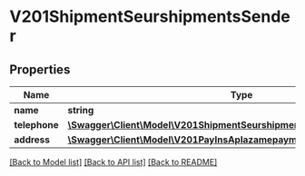 # V201ShipmentSeurshipmentsSender

## Properties
Name | Type | Description | Notes
------------ | ------------- | ------------- | -------------
**name** | **string** |  | [optional] 
**telephone** | [**\Swagger\Client\Model\V201ShipmentSeurshipmentsSenderTelephone**](V201ShipmentSeurshipmentsSenderTelephone.md) |  | [optional] 
**address** | [**\Swagger\Client\Model\V201PayInsAplazamepaymentswebCustomerAddress**](V201PayInsAplazamepaymentswebCustomerAddress.md) |  | [optional] 

[[Back to Model list]](../README.md#documentation-for-models) [[Back to API list]](../README.md#documentation-for-api-endpoints) [[Back to README]](../README.md)


